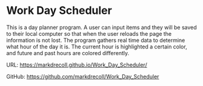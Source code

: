 # Work Day Scheduler

This is a day planner program. A user can input items and they will be saved to their local computer so that when the user reloads the page the information is not lost. The program gathers real time data to determine what hour of the day it is. The current hour is highlighted a certain color, and future and past hours are colored differently. 

URL: https://markdrecoll.github.io/Work_Day_Scheduler/

GitHub: https://github.com/markdrecoll/Work_Day_Scheduler